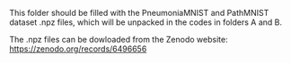 This folder should be filled with the PneumoniaMNIST and PathMNIST dataset .npz files, which will be unpacked in the codes in folders A and B.


The .npz files can be dowloaded from the Zenodo website: https://zenodo.org/records/6496656

